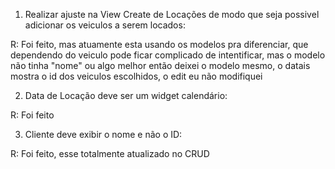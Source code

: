 1. Realizar ajuste na View Create de Locações de modo que seja possivel adicionar os veiculos a serem locados:
   
 R: Foi feito, mas atuamente esta usando os modelos pra diferenciar, que dependendo do veiculo pode ficar complicado de intentificar, mas o modelo não tinha "nome"
ou algo melhor então deixei o modelo mesmo, o datais mostra o id dos veiculos escolhidos, o edit eu não modifiquei
 
2. Data de Locação deve ser um widget calendário:
 
 R: Foi feito
 
3. Cliente deve exibir o nome e não o ID:
    
 R: Foi feito, esse totalmente atualizado no CRUD

